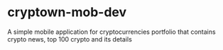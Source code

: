 # cryptown-mob-dev
 A simple mobile application for cryptocurrencies portfolio that contains crypto news, top 100 crypto and its details
